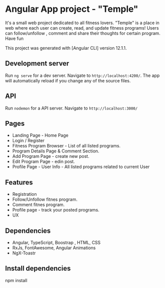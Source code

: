 # Angular App project - "Temple"

It's a small web project dedicated to all fitness lovers.
"Temple" is a place in web where each user can create, read, and update fitness programs! Users can follow/unfollow , comment and share their thoughts for certain program. Have fun

This project was generated with [Angular CLI] version 12.1.1.

## Development server

Run `ng serve` for a dev server. Navigate to `http://localhost:4200/`. The app will automatically reload if you change any of the source files.

## API 
Run `nodemon` for a API server. Navigate to `http://localhost:3000/`

## Pages
* Landing Page - Home Page
* Login / Register
* Fitness Program Browser - List of all listed programs.
* Program Details Page & Comment Section.
* Add Program Page - create new post.
* Edit Program Page - edin post.
* Profile Page - User Info - All listed programs related to current User

## Features
* Registration
* Follow/Unfollow fitnes program.
* Comment fitnes program.
* Profile page - track your posted programs.
* UX


## Dependencies
* Angular, TypeScript, Boostrap , HTML, CSS
* RxJs, FontAwesome, Angular Animations
* NgX-Toastr


## Install dependencies
npm install


